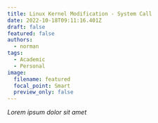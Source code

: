 ```yaml
---
title: Linux Kernel Modification - System Call
date: 2022-10-18T09:11:16.401Z
draft: false
featured: false
authors:
  - norman
tags:
  - Academic
  - Personal
image:
  filename: featured
  focal_point: Smart
  preview_only: false
---
```

*Lorem ipsum dolor sit amet*